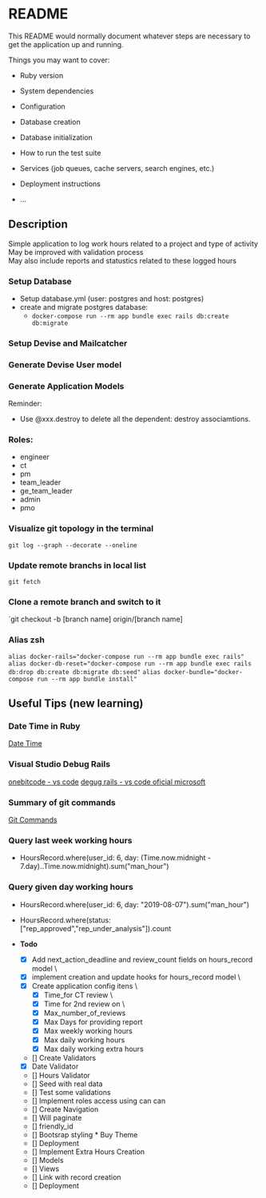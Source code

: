 # README

This README would normally document whatever steps are necessary to get the
application up and running.

Things you may want to cover:

* Ruby version

* System dependencies

* Configuration

* Database creation

* Database initialization

* How to run the test suite

* Services (job queues, cache servers, search engines, etc.)

* Deployment instructions

* ...

## Description
Simple application to log work hours related to a project and type of activity  
May be improved with validation process  
May also include reports and statustics related to these logged hours

### Setup Database
* Setup database.yml (user: postgres and host: postgres)
* create and migrate postgres database:
  + `docker-compose run --rm app bundle exec rails db:create db:migrate`

### Setup Devise and Mailcatcher

### Generate Devise User model

### Generate Application Models

Reminder:

* Use @xxx.destroy to delete all the dependent: destroy associamtions.

### Roles:
 - engineer
 - ct
 - pm
 - team_leader
 - ge_team_leader
 - admin
 - pmo


 ### Visualize git topology in the terminal
 `git log --graph --decorate --oneline`

 ### Update remote branchs in local list
 `git fetch`


 ### Clone a remote branch and switch to it
 `git checkout -b [branch name] origin/[branch name]
 
 ### Alias zsh
 `alias docker-rails="docker-compose run --rm app bundle exec rails"`
 `alias docker-db-reset="docker-compose run --rm app bundle exec rails db:drop db:create db:migrate db:seed"`
 `alias docker-bundle="docker-compose run --rm app bundle install"`

## Useful Tips (new learning)

### Date Time in Ruby
[Date Time](https://www.tutorialspoint.com/ruby/ruby_date_time)
### Visual Studio Debug Rails
[onebitcode - vs code](https://onebitcode.com/vs-code-rails/)
[degug rails - vs code oficial microsoft](https://github.com/microsoft/vscode-recipes/tree/master/debugging-Ruby-on-Rails)
 ### Summary of git commands
[Git Commands](https://github.com/joshnh/Git-Commands)

### Query last week working hours
 * HoursRecord.where(user_id: 6, day: (Time.now.midnight - 7.day)..Time.now.midnight).sum("man_hour")
### Query given day working hours
* HoursRecord.where(user_id: 6, day: "2019-08-07").sum("man_hour")
* HoursRecord.where(status: ["rep_approved","rep_under_analysis"]).count

* **Todo**
  *  [x] Add next_action_deadline and review_count fields on hours_record model \
  *  [x] implement creation and update hooks for hours_record model \
  *  [x] Create application config itens \
    *  [x] Time_for CT review \
    *  [x] Time for 2nd review on \
    *  [x] Max_number_of_reviews
    *  [x] Max Days for providing report
    *  [x] Max weekly working hours
    *  [x] Max daily working hours
    *  [x] Max daily working extra hours
  *  [] Create Validators
    * [x] Date Validator
    * [] Hours Validator 
  *  [] Seed with real data
  *  [] Test some validations
  *  [] Implement roles access using can can
  *  [] Create Navigation
  *  [] Will paginate
  *  [] friendly_id
  *  [] Bootsrap styling *   Buy Theme
  *  [] Deployment
  *  [] Implement Extra Hours Creation
    * [] Models
    * [] Views
    * [] Link with record creation
  * [] Deployment